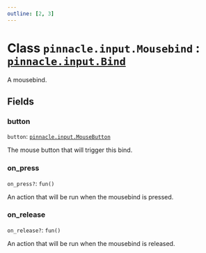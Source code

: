 ```yaml
---
outline: [2, 3]
---
```


# Class `pinnacle.input.Mousebind` : <code><a href="/lua-reference/0.1.0/classes/pinnacle.input.Bind">pinnacle.input.Bind</a></code>


A mousebind.

## Fields

### button

`button`: <code><a href="/lua-reference/0.1.0/enums/pinnacle.input.MouseButton">pinnacle.input.MouseButton</a></code>

The mouse button that will trigger this bind.

### on_press <Badge type="danger" text="nullable" />

`on_press?`: <code>fun()</code>

An action that will be run when the mousebind is pressed.

### on_release <Badge type="danger" text="nullable" />

`on_release?`: <code>fun()</code>

An action that will be run when the mousebind is released.



